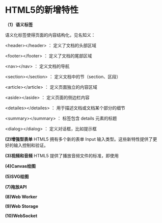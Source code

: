 # HTML5的新增特性

**（1）语义标签**

  语义化标签使得页面的内容结构化，见名知义：
  
  &lt;header&gt;&lt;/header&gt;      ： 定义了文档的头部区域
  
  &lt;footer&gt;&lt;/footer&gt;      ： 定义了文档的尾部区域
  
  &lt;nav&gt;&lt;/nav&gt;	           ： 定义文档的导航
   
  &lt;section&gt;&lt;/section&gt;	   ： 定义文档中的节（section、区段）
 
  &lt;article&gt;&lt;/article&gt;	   ： 定义页面独立的内容区域
 
  &lt;aside&gt;&lt;/aside&gt;        ： 定义页面的侧边栏内容
  
  &lt;detailes&gt;&lt;/detailes&gt;	 ： 用于描述文档或文档某个部分的细节
  
  &lt;summary&gt;&lt;/summary&gt;    ： 标签包含 details 元素的标题
  
  &lt;dialog&gt;&lt;/dialog&gt;      ：	定义对话框，比如提示框
  
  
  
**(2)增强型表单**
  HTML5 拥有多个新的表单 Input 输入类型。这些新特性提供了更好的输入控制和验证。
  
**(3)视频和音频**
  HTML5 提供了播放音频文件的标准，即使用 <audio> 元素
  HTML5 规定了一种通过 video 元素来包含视频的标准方法。
  
**(4)Canvas绘图**


**(5)SVG绘图**

**(7)拖放API**

**(8)Web Worker**

**(9)Web Storage**

**(10)WebSocket**
